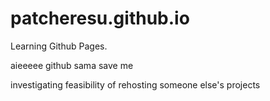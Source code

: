 # patcheresu.github.io
Learning Github Pages.

aieeeee github sama save me

investigating feasibility of rehosting someone else's projects